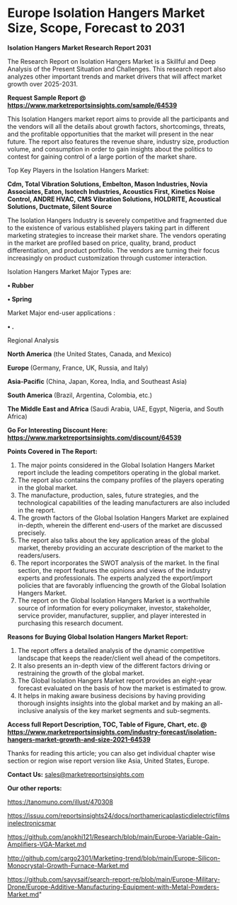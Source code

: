 # Europe Isolation Hangers Market Size, Scope, Forecast to 2031

<strong>Isolation Hangers Market Research Report 2031</strong>

The Research Report on Isolation Hangers Market is a Skillful and Deep Analysis of the Present Situation and Challenges. This research report also analyzes other important trends and market drivers that will affect market growth over 2025-2031.

<strong>Request Sample Report @ <a href=https://www.marketreportsinsights.com/sample/64539>https://www.marketreportsinsights.com/sample/64539</a></strong>

This Isolation Hangers market report aims to provide all the participants and the vendors will all the details about growth factors, shortcomings, threats, and the profitable opportunities that the market will present in the near future. The report also features the revenue share, industry size, production volume, and consumption in order to gain insights about the politics to contest for gaining control of a large portion of the market share.

Top Key Players in the Isolation Hangers Market:

<strong>Cdm, Total Vibration Solutions, Embelton, Mason Industries, Novia Associates, Eaton, Isotech Industries, Acoustics First, Kinetics Noise Control, ANDRE HVAC, CMS Vibration Solutions, HOLDRITE, Acoustical Solutions, Ductmate, Silent Source</strong>

The Isolation Hangers Industry is severely competitive and fragmented due to the existence of various established players taking part in different marketing strategies to increase their market share. The vendors operating in the market are profiled based on price, quality, brand, product differentiation, and product portfolio. The vendors are turning their focus increasingly on product customization through customer interaction.

Isolation Hangers Market Major Types are:

<strong>• Rubber

• Spring</strong>

Market Major end-user applications :

<strong>• .</strong>

Regional Analysis

</u><strong><b>North America</b></strong> (the United States, Canada, and Mexico)

<strong><b>Europe </b></strong>(Germany, France, UK, Russia, and Italy)

<strong><b>Asia-Pacific</b></strong> (China, Japan, Korea, India, and Southeast Asia)

<strong><b>South America</b></strong> (Brazil, Argentina, Colombia, etc.)

<strong><b>The Middle East and Africa</b></strong> (Saudi Arabia, UAE, Egypt, Nigeria, and South Africa)

<strong>Go For Interesting Discount Here: <a href=https://www.marketreportsinsights.com/discount/64539>https://www.marketreportsinsights.com/discount/64539</a></strong>

<strong>Points Covered in The Report:</strong>
<ol>
  <li>The major points considered in the Global Isolation Hangers Market report include the leading competitors operating in the global market.</li>
  <li>The report also contains the company profiles of the players operating in the global market.</li>
  <li>The manufacture, production, sales, future strategies, and the technological capabilities of the leading manufacturers are also included in the report.</li>
  <li>The growth factors of the Global Isolation Hangers Market are explained in-depth, wherein the different end-users of the market are discussed precisely.</li>
  <li>The report also talks about the key application areas of the global market, thereby providing an accurate description of the market to the readers/users.</li>
  <li>The report incorporates the SWOT analysis of the market. In the final section, the report features the opinions and views of the industry experts and professionals. The experts analyzed the export/import policies that are favorably influencing the growth of the Global Isolation Hangers Market.</li>
  <li>The report on the Global Isolation Hangers Market is a worthwhile source of information for every policymaker, investor, stakeholder, service provider, manufacturer, supplier, and player interested in purchasing this research document.</li>
</ol>
<strong>Reasons for Buying Global Isolation Hangers Market Report:</strong>

<ol>
  <li>The report offers a detailed analysis of the dynamic competitive landscape that keeps the reader/client well ahead of the competitors.</li>
  <li>It also presents an in-depth view of the different factors driving or restraining the growth of the global market.</li>
  <li>The Global Isolation Hangers Market report provides an eight-year forecast evaluated on the basis of how the market is estimated to grow.</li>
  <li>It helps in making aware business decisions by having providing thorough insights insights into the global market and by making an all-inclusive analysis of the key market segments and sub-segments.</li>
</ol>
<strong>Access full Report Description, TOC, Table of Figure, Chart, etc. @ <a href=https://www.marketreportsinsights.com/industry-forecast/isolation-hangers-market-growth-and-size-2021-64539>https://www.marketreportsinsights.com/industry-forecast/isolation-hangers-market-growth-and-size-2021-64539</a></strong>


Thanks for reading this article; you can also get individual chapter wise section or region wise report version like Asia, United States, Europe.

<strong>Contact Us:</strong>
sales@marketreportsinsights.com

<strong>Our other reports:</strong>

<a href=https://tanomuno.com/illust/470308>https://tanomuno.com/illust/470308</a>

<a href=https://issuu.com/reportsinsights24/docs/northamericaplasticdielectricfilmsinelectronicsmar>https://issuu.com/reportsinsights24/docs/northamericaplasticdielectricfilmsinelectronicsmar</a>

<a href=https://github.com/anokhi121/Research/blob/main/Europe-Variable-Gain-Amplifiers-VGA-Market.md>https://github.com/anokhi121/Research/blob/main/Europe-Variable-Gain-Amplifiers-VGA-Market.md</a>

<a href=http://github.com/cargo2301/Marketing-trend/blob/main/Europe-Silicon-Monocrystal-Growth-Furnace-Market.md>http://github.com/cargo2301/Marketing-trend/blob/main/Europe-Silicon-Monocrystal-Growth-Furnace-Market.md</a>

<a href=https://github.com/sayysaif/search-report-re/blob/main/Europe-Military-Drone/Europe-Additive-Manufacturing-Equipment-with-Metal-Powders-Market.md>https://github.com/sayysaif/search-report-re/blob/main/Europe-Military-Drone/Europe-Additive-Manufacturing-Equipment-with-Metal-Powders-Market.md</a>"

